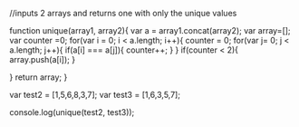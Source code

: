 //inputs 2 arrays and returns one with only the unique values

function unique(array1, array2){
   var a = array1.concat(array2);
   var array=[];
   var counter =0;
   for(var i = 0; i < a.length; i++){
       counter = 0;
       for(var j= 0; j < a.length; j++){
           if(a[i] === a[j]){
               counter++;
           }
       }
       if(counter < 2){
           array.push(a[i]);
       }
     
   }
   return array;
}

var test2 = [1,5,6,8,3,7];
var test3 = [1,6,3,5,7];

console.log(unique(test2, test3));

